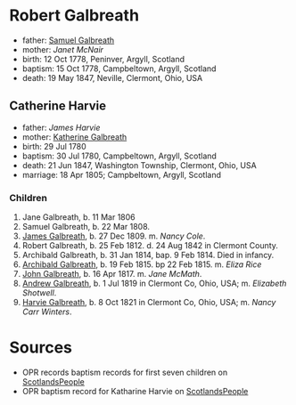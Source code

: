 # Robert Galbreath

- father: [Samuel Galbreath](galbreath-samuel-1736.md)
- mother: *Janet McNair*
- birth: 12 Oct 1778, Peninver, Argyll, Scotland
- baptism: 15 Oct 1778, Campbeltown, Argyll, Scotland
- death: 19 May 1847, Neville, Clermont, Ohio, USA

## Catherine Harvie

- father: *James Harvie*
- mother: [Katherine Galbreath](galbreath-katharine-1741.md)
- birth: 29 Jul 1780
- baptism: 30 Jul 1780, Campbeltown, Argyll, Scotland
- death: 21 Jun 1847, Washington Township, Clermont, Ohio, USA
- marriage: 18 Apr 1805; Campbeltown, Argyll, Scotland

### Children

1. Jane Galbreath, b. 11 Mar 1806
2. Samuel Galbreath, b. 22 Mar 1808.
3. [James Galbreath](galbreath-james-1809.md), b. 27 Dec 1809. m. *Nancy Cole*.
4. Robert Galbreath, b. 25 Feb 1812. d. 24 Aug 1842 in Clermont County.
5. Archibald Galbreath, b. 31 Jan 1814, bap. 9 Feb 1814.  Died in infancy.
6. [Archibald Galbreath](galbreath-archibald-1815.md), b. 19 Feb 1815. bp 22 Feb 1815. m. *Eliza Rice*
7. [John Galbreath](galbreath-john-1817.md), b. 16 Apr 1817. m. *Jane McMath*.
8. [Andrew Galbreath](galbreath-andrew-1819.md), b. 1 Jul 1819 in Clermont Co, Ohio, USA; m. *Elizabeth Shotwell*.
9. [Harvie Galbreath](galbreath-harvie-1821.md), b. 8 Oct 1821 in Clermont Co, Ohio, USA; m. *Nancy Carr Winters*.

# Sources

- OPR records baptism records for first seven children on  [ScotlandsPeople](https://www.scotlandspeople.gov.uk/record-results?search_type=people&event=%28B%20OR%20C%20OR%20S%29&record_type%5B0%5D=opr_births&church_type=Old%20Parish%20Registers&dl_cat=church&dl_rec=church-births-baptisms&surname=galbreath&surname_so=syn&forename_so=exact&from_year=1806&to_year=1818&parent_names=galbreath&parent_names_so=exact&parent_name_two=harv&parent_name_two_so=starts&record=Church%20of%20Scotland%20%28old%20parish%20registers%29%20Roman%20Catholic%20Church%20Other%20churches&rd_real_name%5B0%5D=CAMPBELTOWN%20%28LANDWARD%29%20OR%20CAMPBELTOWN%20%28BURGH%29%20OR%20CAMPBELTOWN&rd_display_name%5B0%5D=CAMPBELTOWN%20%28LANDWARD%29%7CCAMPBELTOWN%20%28BURGH%29%7CCAMPBELTOWN_CAMPBELTOWN&rd_label%5B0%5D=CAMPBELTOWN&rd_name%5B0%5D=CAMPBELTOWN%20%2ALANDWARD%2A%20OR%20CAMPBELTOWN%20%2ABURGH%2A%20OR%20CAMPBELTOWN&sort=asc&order=Date&field=year&sid=85902882)
- OPR baptism record for Katharine Harvie on [ScotlandsPeople](https://www.scotlandspeople.gov.uk/record-results?search_type=people&event=%28B%20OR%20C%20OR%20S%29&record_type%5B0%5D=opr_births&church_type=Old%20Parish%20Registers&dl_cat=church&dl_rec=church-births-baptisms&surname=harvie&surname_so=exact&forename=katherine&forename_so=soundex&sex=F&from_year=1780&to_year=1780&parent_names_so=exact&parent_name_two_so=exact&county=ARGYLL&record=Church%20of%20Scotland%20%28old%20parish%20registers%29%20Roman%20Catholic%20Church%20Other%20churches&rd_real_name%5B0%5D=CAMPBELTOWN%20%28LANDWARD%29%20OR%20CAMPBELTOWN%20%28BURGH%29%20OR%20CAMPBELTOWN&rd_display_name%5B0%5D=CAMPBELTOWN%20%28LANDWARD%29%7CCAMPBELTOWN%20%28BURGH%29%7CCAMPBELTOWN_CAMPBELTOWN&rd_label%5B0%5D=CAMPBELTOWN&rd_name%5B0%5D=CAMPBELTOWN%20%2ALANDWARD%2A%20OR%20CAMPBELTOWN%20%2ABURGH%2A%20OR%20CAMPBELTOWN&sid=85909677)
